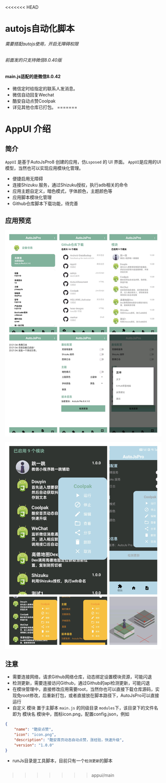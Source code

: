 <<<<<<< HEAD
# autojs自动化脚本
###### 需要搭配autojs使用，开启无障碍权限
###### 前面发的只支持微信8.0.40版
#### main.js适配的是微信8.0.42
- 微信定时给指定的联系人发消息。
- 微信自动回复Wechat
- 酷安自动点赞Coolpak
- 详见其他仓库已打包。
=======
# AppUI 介绍

## 简介
`AppUI` 是基于AutoJsPro8 创建的应用，仿`Lsposed` 的 UI 界面。
 `AppUI`是应用的UI模型，当然也可以实现应用模块化管理。
- 便捷启用无障碍
- 连接Shizuku 服务，通过Shizuku授权，执行adb相关的命令
- 应用主题自定义，暗色模式，字体颜色，主题颜色等
- 应用脚本模块化管理
- Github仓库脚本下载功能，待完善

## 应用预览

![AppUI应用预览图](images/IMG_1.jpg)

![AppUI应用预览图](images/IMG_2.jpg)

## 注意
- 需要连接网络，请求Github网络仓库，动态绑定设置模块资源，可能闪退
- 检测更新，需要连接访问Github，通过Github的api检测更新，可能闪退
- 在模块管理中，直接修改应用需要root，当然你也可以直接下载仓库源码，实现免root修改，后重新打包，或者直接放在脚本路径下，AutoJsPro可以直接运行
- 自定义 模块 置于主脚本 `main.js` 的同级目录 `modules`下，该目录下的文件名即为 模块名
模块中，图标icon.png，配置config.json，例如
```json
{
    "name": "酷安点赞",
    "icon": "icon.png",
    "description": "酷安首页动态自动点赞，涨经验，快速升级",
    "version": "1.0.0"
}

```

- runJs目录是工具脚本，目前只有一个`检测更新`的脚本


##


>>>>>>> appui/main
